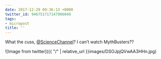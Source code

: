```yaml
---
date: 2017-12-29 09:36:13 +0000
twitter_id: 946751717147906049
tags:
- micropost
title: ''
---
```


What the cuss, [@ScienceChannel](https://twitter.com/ScienceChannel)? I can’t watch MythBusters??

![Image from twitter]({{ "/" | relative_url  }}images/DSOJpjQVwAA3HHn.jpg)
